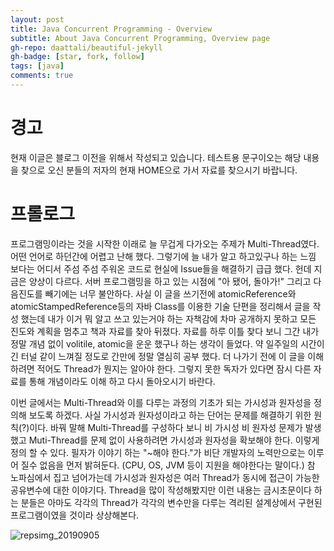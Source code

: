 ```yaml
---
layout: post
title: Java Concurrent Programming - Overview
subtitle: About Java Concurrent Programming, Overview page
gh-repo: daattali/beautiful-jekyll
gh-badge: [star, fork, follow]
tags: [java]
comments: true
---
```

# 경고
현재 이글은 블로그 이전을 위해서 작성되고 있습니다. 테스트용 문구이오는 해당 내용을 찾으로 오신 분들의 저자의 현재 HOME으로 가서 자료를 찾으시기 바랍니다.
# 프롤로그

프로그램밍이라는 것을 시작한 이래로 늘 무겁게 다가오는 주제가 Multi-Thread였다. 어떤 언어로 하던간에 어렵고 난해    했다. 그렇기에 늘 내가 알고 하고있구나 하는 느낌 보다는 어디서 주섬 주섬 주워온 코드로 현실에 Issue들을 해결하기    급급 했다. 헌데 지금은 양상이 다르다. 서버 프로그램밍을 하고 있는 시점에 "아 됐어, 돌아가!" 그리고 다음진도를    빼기에는 너무 불안하다. 사실 이 글을 쓰기전에 atomicReference와 atomicStampedReference등의    자바 Class를 이용한 기술 단편을 정리해서 글을 작성 했는데 내가 이거 뭐 알고 쓰고 있는거야 하는 자책감에 차마    공개하지 못하고 모든 진도와 계획을 멈추고 책과 자료를 찾아 뒤졌다. 자료를 하루 이틀 찾다 보니 그간 내가 정말 개념 없이    volitile, atomic을 운운 했구나 하는 생각이 들었다. 약 일주일의 시간이 긴 터널 같이 느껴질 정도로 간만에    정말 열심히 공부 했다. 더 나가기 전에 이 글을 이해하려면 적어도 Thread가 뭔지는 알아야 한다. 그렇지 못한 독자가    있다면 잠시 다른 자료를 통해 개념이라도 이해 하고 다시 돌아오시기 바란다.

이번 글에서는 Multi-Thread와 이를 다루는 과정의 기초가 되는 가시성과 원자성을 정의해 보도록 하겠다. 사실 가시성과 원자성이라고 하는 단어는 문제를 해결하기 위한 원칙(?)이다. 바꿔 말해 Multi-Thread를 구성하다 보니 비 가시성 비 원자성 문제가 발생 했고 Muti-Thread를 문제 없이 사용하려면 가시성과 원자성을 확보해야 한다. 이렇게 정의 할 수 있다. 필자가 이야기 하는 "~해야 한다."가 비단 개발자의 노력만으로는 이루어 질수 없음을 먼저 밝혀둔다. (CPU, OS, JVM 등이 지원을 해야한다는 말이다.) 참 노파심에서 집고 넘어가는데 가시성과 원자성은 여러 Thread가 동시에 접근이 가능한 공유변수에 대한 이야기다. Thread을 많이 작성해봤지만 이런 내용는 금시초문이다 하는 분들은 아마도 각각의 Thread가 각각의 변수만을 다루는 격리된 설계상에서 구현된 프로그램이였을 것이라 상상해본다.


![repsimg_20190905](https://jchong00.github.io/img/multi-cpu-archi.png)
<!--stackedit_data:
eyJoaXN0b3J5IjpbLTU5MzkxODQ3OV19
-->